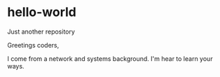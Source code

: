 # hello-world
Just another repository

Greetings coders,

I come from a network and systems background. I'm hear to learn your ways.

